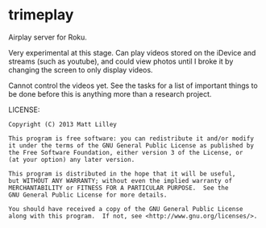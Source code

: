 trimeplay
=========

Airplay server for Roku.

Very experimental at this stage. Can play videos stored on the iDevice and streams (such as youtube), and could view photos until I broke it by changing the screen to only display videos. 

Cannot control the videos yet. See the tasks for a list of important things to be done before this is anything more than a research project.


LICENSE:

    Copyright (C) 2013 Matt Lilley

    This program is free software: you can redistribute it and/or modify
    it under the terms of the GNU General Public License as published by
    the Free Software Foundation, either version 3 of the License, or
    (at your option) any later version.

    This program is distributed in the hope that it will be useful,
    but WITHOUT ANY WARRANTY; without even the implied warranty of
    MERCHANTABILITY or FITNESS FOR A PARTICULAR PURPOSE.  See the
    GNU General Public License for more details.

    You should have received a copy of the GNU General Public License
    along with this program.  If not, see <http://www.gnu.org/licenses/>.
